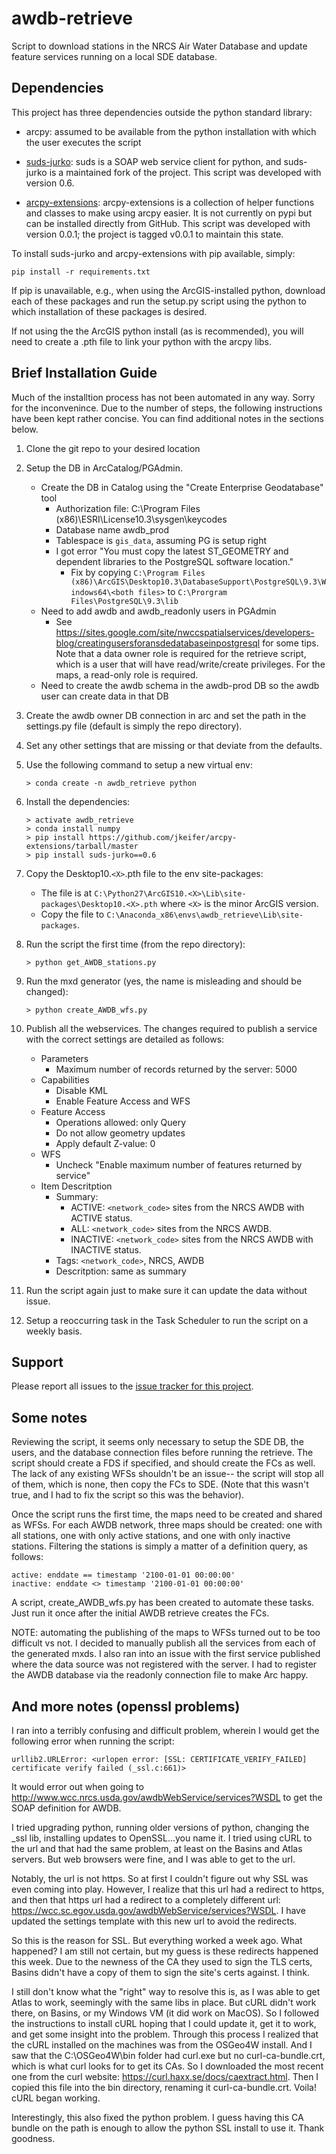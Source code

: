 awdb-retrieve
=============

Script to download stations in the NRCS Air Water Database
and update feature services running on a local SDE database.


Dependencies
------------

This project has three dependencies outside the python standard library:

- arcpy: assumed to be available from the python installation
  with which the user executes the script

- [suds-jurko](https://bitbucket.org/jurko/suds):
  suds is a SOAP web service client for python, and
  suds-jurko is a maintained fork of the project. This script was
  developed with version 0.6.

- [arcpy-extensions](https://github.com/jkeifer/arcpy-extensions):
  arcpy-extensions is a collection of helper functions and classes
  to make using arcpy easier. It is not currently on pypi but can
  be installed directly from GitHub. This script was developed with
  version 0.0.1; the project is tagged v0.0.1 to maintain this state.

To install suds-jurko and arcpy-extensions with pip available, simply:

    pip install -r requirements.txt

If pip is unavailable, e.g., when using the ArcGIS-installed python,
download each of these packages and run the setup.py script using the
python to which installation of these packages is desired.

If not using the the ArcGIS python install (as is recommended), you
will need to create a .pth file to link your python with the arcpy libs.


Brief Installation Guide
------------------------

Much of the installtion process has not been automated in any way.
Sorry for the inconvenince. Due to the number of steps, the following
instructions have been kept rather concise. You can find additional
notes in the sections below.

1. Clone the git repo to your desired location

2. Setup the DB in ArcCatalog/PGAdmin.
    
    - Create the DB in Catalog using the "Create Enterprise Geodatabase" tool
        - Authorization file: C:\Program Files (x86)\ESRI\License10.3\sysgen\keycodes
        - Database name awdb_prod
        - Tablespace is `gis_data`, assuming PG is setup right
        - I got error "You must copy the latest ST_GEOMETRY and
          dependent libraries to the PostgreSQL software location."
            - Fix by copying `C:\Program Files (x86)\ArcGIS\Desktop10.3\DatabaseSupport\PostgreSQL\9.3\Windows64\<both files>`
              to `C:\Prorgram Files\PostgreSQL\9.3\lib`
    - Need to add awdb and awdb_readonly users in PGAdmin
      - See https://sites.google.com/site/nwccspatialservices/developers-blog/creatingusersforansdedatabaseinpostgresql
        for some tips. Note that a data owner role is required for the retrieve script,
        which is a user that will have read/write/create privileges.
        For the maps, a read-only role is required.
    - Need to create the awdb schema in the awdb-prod DB
      so the awdb user can create data in that DB

3. Create the awdb owner DB connection in arc and set the path
   in the settings.py file (default is simply the repo directory).

4. Set any other settings that are missing or that deviate from the defaults.

5. Use the following command to setup a new virtual env:

    ```
    > conda create -n awdb_retrieve python
    ```
    
6. Install the dependencies:

    ```
    > activate awdb_retrieve
    > conda install numpy
    > pip install https://github.com/jkeifer/arcpy-extensions/tarball/master
    > pip install suds-jurko==0.6
    ```

7. Copy the Desktop10.`<X>`.pth file to the env site-packages:

    - The file is at `C:\Python27\ArcGIS10.<X>\Lib\site-packages\Desktop10.<X>.pth`
      where `<X>` is the minor ArcGIS version.
    - Copy the file to `C:\Anaconda_x86\envs\awdb_retrieve\Lib\site-packages`.

8. Run the script the first time (from the repo directory):

    ```
    > python get_AWDB_stations.py
    ```

9. Run the mxd generator (yes, the name is misleading and should be changed):

    ```
    > python create_AWDB_wfs.py
    ```

10. Publish all the webservices. The changes required to publish
    a service with the correct settings are detailed as follows:

    - Parameters
        - Maximum number of records returned by the server: 5000
    - Capabilities
        - Disable KML
        - Enable Feature Access and WFS
    -  Feature Access
        - Operations allowed: only Query
        - Do not allow geometry updates
        - Apply default Z-value: 0
    - WFS
        - Uncheck "Enable maximum number of features returned by service"
    - Item Descritption
        - Summary: 
          - ACTIVE: `<network_code>` sites from the NRCS AWDB with ACTIVE status.
          - ALL: `<network_code>` sites from the NRCS AWDB.
          - INACTIVE: `<network_code>` sites from the NRCS AWDB with INACTIVE status.
        - Tags: `<network_code>`, NRCS, AWDB
        - Descritption: same as summary

11. Run the script again just to make sure it can update the data without issue.

12. Setup a reoccurring task in the Task Scheduler to run the script on a weekly basis.

Support
-------

Please report all issues to the [issue tracker for this project](https://github.com/PSU-CSAR/awdb-retrieve/issues).


Some notes
----------

Reviewing the script, it seems only necessary to setup the SDE DB,
the users, and the database connection files before running the retrieve.
The script should create a FDS if specified, and should create the FCs as well.
The lack of any existing WFSs shouldn't be an issue--
the script will stop all of them, which is none, then copy the FCs to SDE.
(Note that this wasn't true, and I had to fix the script so this was the behavior).

Once the script runs the first time, the maps need to be created
and shared as WFSs. For each AWDB network, three maps should be created:
one with all stations, one with only active stations,
and one with only inactive stations.
Filtering the stations is simply a matter of a definition query, as follows:

    active: enddate == timestamp '2100-01-01 00:00:00'
    inactive: enddate <> timestamp '2100-01-01 00:00:00'
    
A script, create_AWDB_wfs.py has been created to automate these tasks.
Just run it once after the initial AWDB retrieve creates the FCs.

NOTE: automating the publishing of the maps to WFSs turned
out to be too difficult vs not. I decided to manually publish all
the services from each of the generated mxds. I also ran into an
issue with the first service published where the data source was
not registered with the server. I had to register the AWDB database
via the readonly connection file to make Arc happy.


And more notes (openssl problems)
---------------------------------

I ran into a terribly confusing and difficult problem,
wherein I would get the following error when running the script:

    urllib2.URLError: <urlopen error: [SSL: CERTIFICATE_VERIFY_FAILED] certificate verify failed (_ssl.c:661)>

It would error out when going to
http://www.wcc.nrcs.usda.gov/awdbWebService/services?WSDL
to get the SOAP definition for AWDB.

I tried upgrading python, running older versions of python,
changing the _ssl lib, installing updates to OpenSSL...you name it.
I tried using cURL to the url and that had the same problem,
at least on the Basins and Atlas servers.
But web browsers were fine, and I was able to get to the url.

Notably, the url is not https. So at first I couldn't figure out
why SSL was even coming into play. However, I realize that this
url had a redirect to https, and then that https url had a redirect
to a completely different url: https://wcc.sc.egov.usda.gov/awdbWebService/services?WSDL.
I have updated the settings template with this new url to avoid the
redirects.

So this is the reason for SSL. But everything worked a week ago. What happened?
I am still not certain, but my guess is these redirects happened this week.
Due to the newness of the CA they used to sign the TLS certs, Basins didn't
have a copy of them to sign the site's certs against. I think.

I still don't know what the "right" way to resolve this is, as I was able to
get Atlas to work, seemingly with the same libs in place. But cURL didn't work
there, on Basins, or my Windows VM (it did work on MacOS). So I followed the
instructions to install cURL hoping that I could update it, get it to work,
and get some insight into the problem. Through this process I realized that
the cURL installed on the machines was from the OSGeo4W install. And I saw that
the C:\OSGeo4W\bin folder had curl.exe but no curl-ca-bundle.crt, which is what
curl looks for to get its CAs. So I downloaded the most recent one from the curl
website: https://curl.haxx.se/docs/caextract.html. Then I copied this file into
the bin directory, renaming it curl-ca-bundle.crt. Voila! cURL began working.

Interestingly, this also fixed the python problem. I guess having this CA bundle
on the path is enough to allow the python SSL install to use it. Thank goodness.
